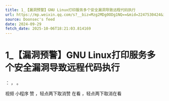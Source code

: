 ```yaml
---
title: 1_【漏洞预警】GNU Linux打印服务多个安全漏洞导致远程代码执行
url: https://mp.weixin.qq.com/s?__biz=Mzg2MDg0ODg1NQ==&mid=2247530424&idx=2&sn=49f41b8f25ca827e202d8e7e3dd4eead
source: Doonsec's feed
date: 2024-09-29
fetch_date: 2025-10-06T18:21:03.814169
---
```


# 1_【漏洞预警】GNU Linux打印服务多个安全漏洞导致远程代码执行

：
，
。

视频
小程序
赞
，轻点两下取消赞
在看
，轻点两下取消在看